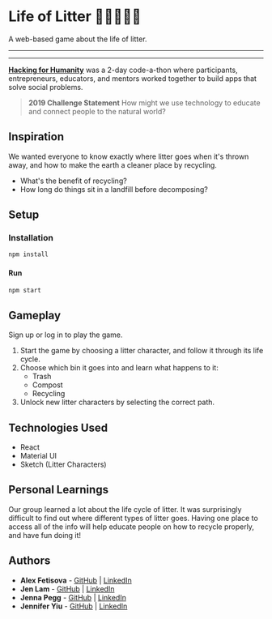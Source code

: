 # Life of Litter 🥫🍌🥛📰🥡

A web-based game about the life of litter.

---
---

**[Hacking for Humanity](https://gitvan2019.devpost.com/?ref_content=default&ref_feature=challenge&ref_medium=discover)** was a 2-day code-a-thon where participants, entrepreneurs, educators, and mentors worked together to build apps that solve social problems.

> **2019 Challenge Statement** How might we use technology to educate and connect people to the natural world?

## Inspiration

We wanted everyone to know exactly where litter goes when it's thrown away, and how to make the earth a cleaner place by recycling. 
- What's the benefit of recycling? 
- How long do things sit in a landfill before decomposing? 

## Setup

### Installation
```bash
npm install
```
#### Run
```bash
npm start
```

## Gameplay

Sign up or log in to play the game.
1. Start the game by choosing a litter character, and follow it through its life cycle.
2. Choose which bin it goes into and learn what happens to it:
    - Trash 
    - Compost
    - Recycling
3. Unlock new litter characters by selecting the correct path.

## Technologies Used
- React
- Material UI
- Sketch (Litter Characters)

## Personal Learnings

Our group learned a lot about the life cycle of litter. It was surprisingly difficult to find out where different types of litter goes. Having one place to access all of the info will help educate people on how to recycle properly, and have fun doing it!

## Authors

- **Alex Fetisova** - [GitHub](https://github.com/alexfts) | [LinkedIn](https://www.linkedin.com/in/fetisova/)
- **Jen Lam** - [GitHub](https://github.com/agalcalledjen) | [LinkedIn](https://www.linkedin.com/in/agalcalledjen/)
- **Jenna Pegg** - [GitHub](https://github.com/jennapegg) | [LinkedIn](https://www.linkedin.com/in/jenna-pegg/)
- **Jennifer Yiu** - [GitHub](https://github.com/jenjjy) | [LinkedIn](https://www.linkedin.com/in/jennifer-yiu)
